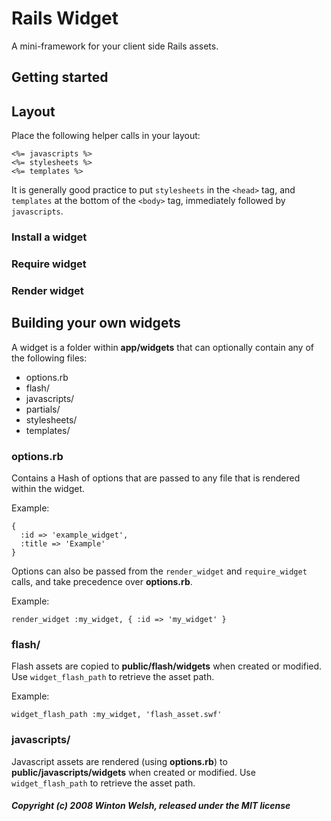 Rails Widget
============

A mini-framework for your client side Rails assets.


Getting started
---------------

## Layout

Place the following helper calls in your layout:

	<%= javascripts %>
	<%= stylesheets %>
	<%= templates %>

It is generally good practice to put `stylesheets` in the `<head>` tag, and `templates` at the bottom of the `<body>` tag, immediately followed by `javascripts`.

### Install a widget

### Require widget

### Render widget


Building your own widgets
-------------------------

A widget is a folder within **app/widgets** that can optionally contain any of the following files:

* options.rb
* flash/
* javascripts/
* partials/
* stylesheets/
* templates/

### options.rb

Contains a Hash of options that are passed to any file that is rendered within the widget.

Example:

	{
	  :id => 'example_widget',
	  :title => 'Example'
	}

Options can also be passed from the `render_widget` and `require_widget` calls, and take precedence over **options.rb**.

Example:

	render_widget :my_widget, { :id => 'my_widget' }


### flash/

Flash assets are copied to **public/flash/widgets** when created or modified. Use `widget_flash_path` to retrieve the asset path.

Example:

	widget_flash_path :my_widget, 'flash_asset.swf'

### javascripts/

Javascript assets are rendered (using **options.rb**) to **public/javascripts/widgets** when created or modified. Use `widget_flash_path` to  retrieve the asset path.


##### Copyright (c) 2008 Winton Welsh, released under the MIT license